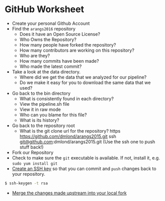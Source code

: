 GitHub Worksheet
================

* Create your personal Github Account
* Find the `arangs2016` repository
  - Does it have an Open Source License?
  - Who Owns the Repository?
  - How many people have forked the repository?
  - How many contributors are working on this repository?
  - Who are they?
  - How many commits have been made?
  - Who made the latest commit?
* Take a look at the data directory.
  - Where did we get the data that we analyzed for our pipeline?
  - Do we make it easy for you to download the same data that we used?
* Go back to the bin directory
  - What is consistently found in each directory?
  - View the pipeline.sh file
  - View it in raw mode
  - Who can you blame for this file?
  - What is its history?
* Go back to the repository root
  - What is the git clone url for the repository?
    https https://github.com/dmlond/arangs2015.git
    ssh git@github.com:dmlond/arangs2015.git
    (Use the ssh one to push stuff back!)
* Fork our Repository
* Check to make sure the `git` executable is available. If not, install it, e.g. `sudo yum install git`
* [Create an SSH key](https://help.github.com/articles/generating-ssh-keys/) so that you can commit and `push` changes back to your repository.
```bash
$ ssh-keygen -t rsa
```
* [Merge the changes made upstream into your local fork](https://help.github.com/articles/merging-an-upstream-repository-into-your-fork/)
